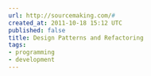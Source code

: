 ```yaml
---
url: http://sourcemaking.com/#
created_at: 2011-10-18 15:12 UTC
published: false
title: Design Patterns and Refactoring
tags:
- programming
- development
---
```



